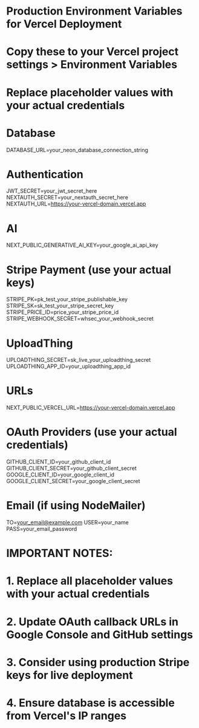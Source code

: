 # Production Environment Variables for Vercel Deployment
# Copy these to your Vercel project settings > Environment Variables
# Replace placeholder values with your actual credentials

# Database
DATABASE_URL=your_neon_database_connection_string

# Authentication
JWT_SECRET=your_jwt_secret_here
NEXTAUTH_SECRET=your_nextauth_secret_here
NEXTAUTH_URL=https://your-vercel-domain.vercel.app

# AI
NEXT_PUBLIC_GENERATIVE_AI_KEY=your_google_ai_api_key

# Stripe Payment (use your actual keys)
STRIPE_PK=pk_test_your_stripe_publishable_key
STRIPE_SK=sk_test_your_stripe_secret_key
STRIPE_PRICE_ID=price_your_stripe_price_id
STRIPE_WEBHOOK_SECRET=whsec_your_webhook_secret

# UploadThing
UPLOADTHING_SECRET=sk_live_your_uploadthing_secret
UPLOADTHING_APP_ID=your_uploadthing_app_id

# URLs
NEXT_PUBLIC_VERCEL_URL=https://your-vercel-domain.vercel.app

# OAuth Providers (use your actual credentials)
GITHUB_CLIENT_ID=your_github_client_id
GITHUB_CLIENT_SECRET=your_github_client_secret
GOOGLE_CLIENT_ID=your_google_client_id
GOOGLE_CLIENT_SECRET=your_google_client_secret

# Email (if using NodeMailer)
TO=your_email@example.com
USER=your_name
PASS=your_email_password

# IMPORTANT NOTES:
# 1. Replace all placeholder values with your actual credentials
# 2. Update OAuth callback URLs in Google Console and GitHub settings
# 3. Consider using production Stripe keys for live deployment
# 4. Ensure database is accessible from Vercel's IP ranges
